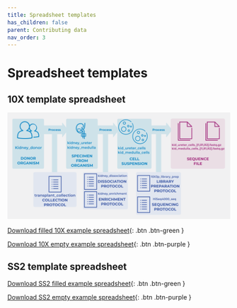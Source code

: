 ```yaml
---
title: Spreadsheet templates
has_children: false
parent: Contributing data
nav_order: 3
---
```

<script src="https://kit.fontawesome.com/fc66878563.js" crossorigin="anonymous"></script>
# Spreadsheet templates

## 10X template spreadsheet

![](../assets/images/example_template_graph_10x.png)

[<i class="fas fa-download"></i> Download filled 10X example spreadsheet](https://github.com/ebi-ait/hca-metadata-community/raw/gh-pages/assets/ssheets/filled_example_10x.xlsx){: .btn .btn-green }

[<i class="fas fa-download"></i> Download 10X empty example spreadsheet](https://github.com/ebi-ait/hca-metadata-community/raw/gh-pages/assets/ssheets/Empty_example_10x.xlsx){: .btn .btn-purple }

## SS2 template spreadsheet

[<i class="fas fa-download"></i> Download SS2 filled example spreadsheet](https://github.com/ebi-ait/hca-metadata-community/raw/gh-pages/assets/ssheets/filled_example_SS2.xlsx){: .btn .btn-green }

[<i class="fas fa-download"></i> Download SS2 empty example spreadsheet](https://github.com/ebi-ait/hca-metadata-community/raw/gh-pages/assets/ssheets/Empty_example_SS2.xlsx){: .btn .btn-purple }

